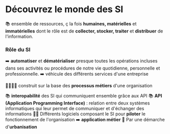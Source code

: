 # Découvrez le monde des SI

📚️ ensemble de ressources, ç la fois **humaines, matérielles** et **immatérielles** dont le rôle est de **collecter, stocker, traiter** et **distribuer** de l'information.

### Rôle du SI

➡️ **automatiser** et **dématérialiser** presque toutes les opérations incluses dans ses activités ou procédures de notre vie quotidienne, personnelle et professionnelle.
➡️ véhicule des différents services d'une entreprise

🫱🏻‍🫲🏿 construit sur la base des **processus métiers** d'une organisation

📚️ **interopabilité** des SI qui communiquent ensemble grâce aux API
📚️ **API (Application Programming Interface)** : relation entre deux systèmes informatiques qui leur permet de communiquer et d'échanger des informations
☝🏻 Différents logiciels composant le SI pour **piloter** le fonctionnement de l'organisation ➡️ **application métier**
🔎 Par une démarche d'**urbanisation**
